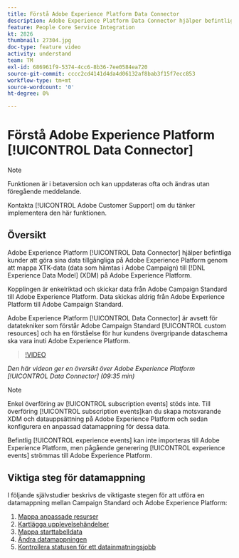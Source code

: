 ```yaml
---
title: Förstå Adobe Experience Platform Data Connector
description: Adobe Experience Platform Data Connector hjälper befintliga kunder att göra sina data tillgängliga på Adobe Experience Platform genom att mappa XTK-data (data som importerats i Campaign) till Experience Data Model-data (XDM) på Adobe Experience Platform.
feature: People Core Service Integration
kt: 2826
thumbnail: 27304.jpg
doc-type: feature video
activity: understand
team: TM
exl-id: 686961f9-5374-4cc6-8b36-7ee0584ea720
source-git-commit: cccc2cd4141d4da4d06132af8bab3f15f7ecc853
workflow-type: tm+mt
source-wordcount: '0'
ht-degree: 0%

---
```


# Förstå Adobe Experience Platform [!UICONTROL Data Connector]

>[!NOTE]
>
>Funktionen är i betaversion och kan uppdateras ofta och ändras utan föregående meddelande.
>
>Kontakta [!UICONTROL Adobe Customer Support] om du tänker implementera den här funktionen.

## Översikt

Adobe Experience Platform [!UICONTROL Data Connector] hjälper befintliga kunder att göra sina data tillgängliga på Adobe Experience Platform genom att mappa XTK-data (data som hämtas i Adobe Campaign) till [!DNL Experience Data Model] (XDM) på Adobe Experience Platform.

Kopplingen är enkelriktad och skickar data från Adobe Campaign Standard till Adobe Experience Platform. Data skickas aldrig från Adobe Experience Platform till Adobe Campaign Standard.

Adobe Experience Platform [!UICONTROL Data Connector] är avsett för datatekniker som förstår Adobe Campaign Standard [!UICONTROL custom resources] och ha en förståelse för hur kundens övergripande dataschema ska vara inuti Adobe Experience Platform.

>[!VIDEO](https://video.tv.adobe.com/v/27304?quality=12)

*Den här videon ger en översikt över Adobe Experience Platform [!UICONTROL Data Connector] (09:35 min)*

>[!NOTE]
>
>Enkel överföring av [!UICONTROL subscription events] stöds inte. Till överföring [!UICONTROL subscription events]kan du skapa motsvarande XDM och datauppsättning på Adobe Experience Platform och sedan konfigurera en anpassad datamappning för dessa data.
>
>Befintlig [!UICONTROL experience events] kan inte importeras till Adobe Experience Platform, men pågående generering [!UICONTROL experience events] strömmas till Adobe Experience Platform.

## Viktiga steg för datamappning

I följande självstudier beskrivs de viktigaste stegen för att utföra en datamappning mellan Campaign Standard och Adobe Experience Platform:

1. [Mappa anpassade resurser](/help/administrating/adobe-experience-platform-data-connector/mapping-custom-resources.md)
2. [Kartlägga upplevelsehändelser](/help/administrating/adobe-experience-platform-data-connector/mapping-experience-events.md)
3. [Mappa starttabelldata](/help/administrating/adobe-experience-platform-data-connector/mapping-seed-table-data.md)
4. [Ändra datamappningen](/help/administrating/adobe-experience-platform-data-connector/modifying-data-mapping.md)
5. [Kontrollera statusen för ett datainmatningsjobb](/help/administrating/adobe-experience-platform-data-connector/checking-status-of-data-ingestion-jobs.md)

